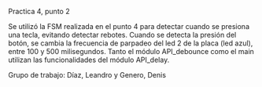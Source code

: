 Practica 4, punto 2

Se utilizó la FSM realizada en el punto 4 para detectar cuando se presiona una tecla, evitando detectar rebotes.
Cuando se detecta la presión del botón, se cambia la frecuencia de parpadeo del led 2 de la placa (led azul), entre 100 y 500 milisegundos.
Tanto el módulo API_debounce como el main utilizan las funcionalidades del módulo API_delay.

Grupo de trabajo: Díaz, Leandro y Genero, Denis
